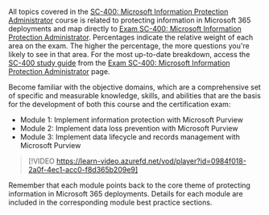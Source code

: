 All topics covered in the [SC-400: Microsoft Information Protection Administrator](https://aka.ms/SC400exam) course is related to protecting information in Microsoft 365 deployments and map directly to [Exam SC-400: Microsoft Information Protection Administrator](https://aka.ms/SC400exam). Percentages indicate the relative weight of each area on the exam. The higher the percentage, the more questions you're likely to see in that area. For the most up-to-date breakdown, access the [SC-400 study guide](https://aka.ms/SC400-StudyGuide) from the [Exam SC-400: Microsoft Information Protection Administrator](https://aka.ms/SC400exam) page.

Become familiar with the objective domains, which are a comprehensive set of specific and measurable knowledge, skills, and abilities that are the basis for the development of both this course and the certification exam:

- Module 1: Implement information protection with Microsoft Purview
- Module 2: Implement data loss prevention with Microsoft Purview
- Module 3: Implement data lifecycle and records management with Microsoft Purview
 

> [!VIDEO https://learn-video.azurefd.net/vod/player?id=0984f018-2a0f-4ec1-acc0-f8d365b209e9]  

Remember that each module points back to the core theme of protecting information in Microsoft 365 deployments. Details for each module are included in the corresponding module best practice sections.
